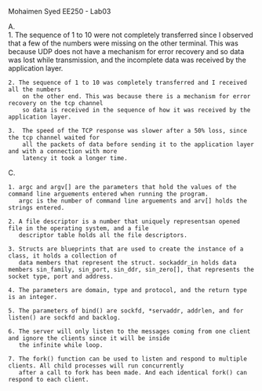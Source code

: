 Mohaimen Syed
EE250 - Lab03

A.	
	1. The sequence of 1 to 10 were not completely transferred since I observed that
	   a few of the numbers were missing on the other terminal. This was because UDP
	   does not have a mechanism for error recovery and so data was lost while transmission,
	   and the incomplete data was received by the application layer.

	2. The sequence of 1 to 10 was completely transferred and I received all the numbers
		on the other end. This was because there is a mechanism for error recovery on the tcp channel
		so data is received in the sequence of how it was received by the application layer.

	3.	The speed of the TCP response was slower after a 50% loss, since the tcp channel waited for
		all the packets of data before sending it to the application layer and with a connection with more
		latency it took a longer time.


C.

    1. argc and argv[] are the parameters that hold the values of the command line arguements entered when running the program.
       argc is the number of command line arguements and arv[] holds the strings entered.

    2. A file descriptor is a number that uniquely representsan opened file in the operating system, and a file
       descriptor table holds all the file descriptors.

    3. Structs are blueprints that are used to create the instance of a class, it holds a collection of
       data members that represent the struct. sockaddr_in holds data members sin_family, sin_port, sin_ddr, sin_zero[], that represents the socket type, port and address.

    4. The parameters are domain, type and protocol, and the return type is an integer.

    5. The parameters of bind() are sockfd, *servaddr, addrlen, and for listen() are sockfd and backlog.

    6. The server will only listen to the messages coming from one client and ignore the clients since it will be inside
       the infinite while loop. 

    7. The fork() function can be used to listen and respond to multiple clients. All child processes will run concurrently
       after a call to fork has been made. And each identical fork() can respond to each client.